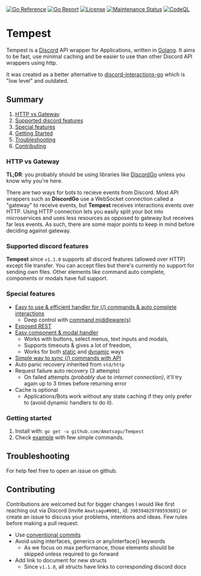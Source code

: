 [![Go Reference](https://pkg.go.dev/badge/github.com/disgoorg/disgo.svg)](https://pkg.go.dev/github.com/Amatsagu/Tempest)
[![Go Report](https://goreportcard.com/badge/github.com/disgoorg/disgo)](https://goreportcard.com/report/github.com/Amatsagu/Tempest)
[![License](https://img.shields.io/github/license/Amatsagu/tempest)](https://github.com/Amatsagu/Tempest/blob/master/LICENSE)
[![Maintenance Status](https://img.shields.io/maintenance/yes/2023)](https://github.com/Amatsagu/Tempest)
[![CodeQL](https://github.com/Amatsagu/Tempest/actions/workflows/github-code-scanning/codeql/badge.svg?branch=master)](https://github.com/Amatsagu/Tempest/actions/workflows/github-code-scanning/codeql)

# Tempest
Tempest is a [Discord](https://discord.com) API wrapper for Applications, written in [Golang](https://golang.org/). It aims to be fast, use minimal caching and be easier to use than other Discord API wrappers using http.

It was created as a better alternative to [discord-interactions-go](https://github.com/bsdlp/discord-interactions-go) which is "low level" and outdated.

## Summary
1. [HTTP vs Gateway](#http-vs-gateway)
2. [Supported discord features](#supported-discord-features)
3. [Special features](#special-features)
4. [Getting Started](#getting-started)
5. [Troubleshooting](#troubleshooting)
6. [Contributing](#contributing)

### HTTP vs Gateway
**TL;DR**: you probably should be using libraries like [DiscordGo](https://github.com/bwmarrin/discordgo) unless you know why you're here.

There are two ways for bots to recieve events from Discord. Most API wrappers such as **DiscordGo** use a WebSocket connection called a "gateway" to receive events, but **Tempest** receives interactions events over HTTP. Using HTTP connection lets you easily split your bot into microservices and uses less resources as opposed to gateway but receives far less events. As such, there are some major points to keep in mind before deciding against gateway.

### Supported discord features
**Tempest** since `v1.1.0` supports all discord features (allowed over HTTP) except file transfer. You can accept files but there's currently no support for sending own files. Other elements like command auto complete, components or modals have full support.

### Special features
* [Easy to use & efficient handler for (/) commands & auto complete interactions](https://pkg.go.dev/github.com/Amatsagu/Tempest#Client.RegisterCommand)
    - Deep control with [command middleware(s)](https://pkg.go.dev/github.com/Amatsagu/Tempest#ClientOptions)
* [Exposed REST](https://pkg.go.dev/github.com/Amatsagu/Tempest#Client.Rest)
* [Easy component & modal handler](https://pkg.go.dev/github.com/Amatsagu/Tempest#Client.AwaitComponent)
    - Works with buttons, select menus, text inputs and modals,
    - Supports timeouts & gives a lot of freedom,
    - Works for both [static](https://pkg.go.dev/github.com/Amatsagu/Tempest#Client.RegisterComponent) and [dynamic](https://pkg.go.dev/github.com/Amatsagu/Tempest#Client.AwaitModal) ways
* [Simple way to sync (/) commands with API](https://pkg.go.dev/github.com/Amatsagu/Tempest#Client.SyncCommands)
* Auto panic recovery inherited from `std/http`
* Request failure auto recovery (3 attempts)
    - On failed attempts *(probably due to internet connection)*, it'll try again up to 3 times before returning error
* Cache is optional
    - Applications/Bots work without any state caching if they only prefer to (avoid dynamic handlers to do it).

### Getting started
1. Install with: `go get -u github.com/Amatsagu/Tempest`
2. Check [example](https://github.com/Amatsagu/Tempest/blob/master/example) with few simple commands.



## Troubleshooting
For help feel free to open an issue on github.

## Contributing
Contributions are welcomed but for bigger changes I would like first reaching out via Discord (invite `Amatsagu#0001`, id: `390394829789593601`) or create an issue to discuss your problems, intentions and ideas.
Few rules before making a pull request:
* Use [conventional commits](https://www.conventionalcommits.org/en/v1.0.0/) 
* Avoid using interfaces, generics or any/interface{} keywords
    - As we focus on max performance, those elements should be skipped unless required to go forward
* Add link to document for new structs
    - Since `v1.1.0`, all structs have links to corresponding discord docs

